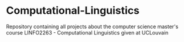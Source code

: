 # Computational-Linguistics
Repository containing all projects about the computer science master's course LINFO2263 - Computational Linguistics given at UCLouvain
